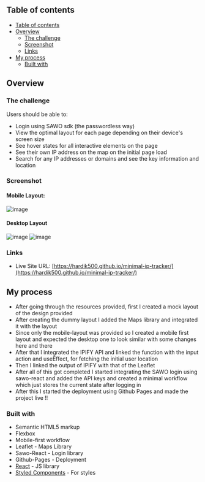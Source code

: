 ## Table of contents

- [Table of contents](#table-of-contents)
- [Overview](#overview)
  - [The challenge](#the-challenge)
  - [Screenshot](#screenshot)
  - [Links](#links)
- [My process](#my-process)
  - [Built with](#built-with)

## Overview

### The challenge

Users should be able to:

- Login using SAWO sdk (the passwordless way)
- View the optimal layout for each page depending on their device's screen size
- See hover states for all interactive elements on the page
- See their own IP address on the map on the initial page load
- Search for any IP addresses or domains and see the key information and location

### Screenshot

#### Mobile Layout:
![image](https://user-images.githubusercontent.com/28431356/132979060-18d10fe2-9677-467a-919f-363de6e0c927.png)

#### Desktop Layout
![image](https://user-images.githubusercontent.com/28431356/132979130-5e6eac57-a00d-4547-bcac-a64f8dead6b9.png)
![image](https://user-images.githubusercontent.com/28431356/132979080-69be09a1-671f-4e5a-9596-23b1d97171f5.png)


### Links

- Live Site URL: [https://hardik500.github.io/minimal-ip-tracker/](https://hardik500.github.io/minimal-ip-tracker/)

## My process

- After going through the resources provided, first I created a mock layout of the design provided
- After creating the dummy layout I added the Maps library and integrated it with the layout
- Since only the mobile-layout was provided so I created a mobile first layout and expected the desktop one to look similar with some changes here and there
- After that I integrated the IPIFY API and linked the function with the input action and useEffect, for fetching the initial user location
- Then I linked the output of IPIFY with that of the Leaflet
- After all of this got completed I started integrating the SAWO login using sawo-react and added the API keys and created a minimal workflow which just stores the current state after logging in
- After this I started the deployment using Github Pages and made the project live !!

### Built with

- Semantic HTML5 markup
- Flexbox
- Mobile-first workflow
- Leaflet - Maps Library
- Sawo-React - Login library
- Github-Pages - Deployment
- [React](https://reactjs.org/) - JS library
- [Styled Components](https://styled-components.com/) - For styles

